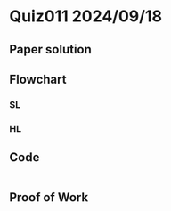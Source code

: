 # Quiz011 2024/09/18

## Paper solution


## Flowchart
### SL


### HL


## Code
```.py
```

## Proof of Work


